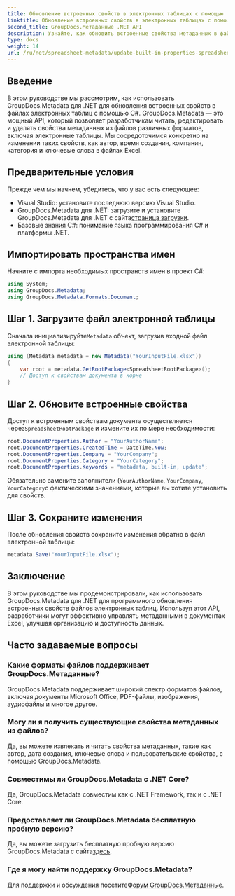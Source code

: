 ```yaml
---
title: Обновление встроенных свойств в электронных таблицах с помощью .NET
linktitle: Обновление встроенных свойств в электронных таблицах с помощью .NET
second_title: GroupDocs.Метаданные .NET API
description: Узнайте, как обновить встроенные свойства метаданных в файлах Excel с помощью GroupDocs.Metadata для .NET. Измените автора, время создания, компанию и т. д. с помощью C#.
type: docs
weight: 14
url: /ru/net/spreadsheet-metadata/update-built-in-properties-spreadsheets/
---
```

## Введение
В этом руководстве мы рассмотрим, как использовать GroupDocs.Metadata для .NET для обновления встроенных свойств в файлах электронных таблиц с помощью C#. GroupDocs.Metadata — это мощный API, который позволяет разработчикам читать, редактировать и удалять свойства метаданных из файлов различных форматов, включая электронные таблицы. Мы сосредоточимся конкретно на изменении таких свойств, как автор, время создания, компания, категория и ключевые слова в файлах Excel.
## Предварительные условия
Прежде чем мы начнем, убедитесь, что у вас есть следующее:
- Visual Studio: установите последнюю версию Visual Studio.
-  GroupDocs.Metadata для .NET: загрузите и установите GroupDocs.Metadata для .NET с сайта[страница загрузки](https://releases.groupdocs.com/metadata/net/).
- Базовые знания C#: понимание языка программирования C# и платформы .NET.

## Импортировать пространства имен
Начните с импорта необходимых пространств имен в проект C#:
```csharp
using System;
using GroupDocs.Metadata;
using GroupDocs.Metadata.Formats.Document;
```
## Шаг 1. Загрузите файл электронной таблицы
 Сначала инициализируйте`Metadata` объект, загрузив входной файл электронной таблицы:
```csharp
using (Metadata metadata = new Metadata("YourInputFile.xlsx"))
{
    var root = metadata.GetRootPackage<SpreadsheetRootPackage>();
    // Доступ к свойствам документа в корне
}
```
## Шаг 2. Обновите встроенные свойства
 Доступ к встроенным свойствам документа осуществляется через`SpreadsheetRootPackage` и измените их по мере необходимости:
```csharp
root.DocumentProperties.Author = "YourAuthorName";
root.DocumentProperties.CreatedTime = DateTime.Now;
root.DocumentProperties.Company = "YourCompany";
root.DocumentProperties.Category = "YourCategory";
root.DocumentProperties.Keywords = "metadata, built-in, update";
```
Обязательно замените заполнители (`YourAuthorName`, `YourCompany`, `YourCategory`с фактическими значениями, которые вы хотите установить для свойств.
## Шаг 3. Сохраните изменения
После обновления свойств сохраните изменения обратно в файл электронной таблицы:
```csharp
metadata.Save("YourInputFile.xlsx");
```

## Заключение
В этом руководстве мы продемонстрировали, как использовать GroupDocs.Metadata для .NET для программного обновления встроенных свойств файлов электронных таблиц. Используя этот API, разработчики могут эффективно управлять метаданными в документах Excel, улучшая организацию и доступность данных.

## Часто задаваемые вопросы
### Какие форматы файлов поддерживает GroupDocs.Метаданные?
GroupDocs.Metadata поддерживает широкий спектр форматов файлов, включая документы Microsoft Office, PDF-файлы, изображения, аудиофайлы и многое другое.
### Могу ли я получить существующие свойства метаданных из файлов?
Да, вы можете извлекать и читать свойства метаданных, такие как автор, дата создания, ключевые слова и пользовательские свойства, с помощью GroupDocs.Metadata.
### Совместимы ли GroupDocs.Metadata с .NET Core?
Да, GroupDocs.Metadata совместим как с .NET Framework, так и с .NET Core.
### Предоставляет ли GroupDocs.Metadata бесплатную пробную версию?
 Да, вы можете загрузить бесплатную пробную версию GroupDocs.Metadata с сайта[здесь](https://releases.groupdocs.com/).
### Где я могу найти поддержку GroupDocs.Metadata?
 Для поддержки и обсуждения посетите[Форум GroupDocs.Метаданные](https://forum.groupdocs.com/c/metadata/14).